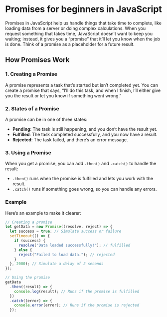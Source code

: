 # Promises for beginners in JavaScript

Promises in JavaScript help us handle things that take time to complete, like loading data from a server or doing complex calculations. When you request something that takes time, JavaScript doesn’t want to keep you waiting; instead, it gives you a “promise” that it’ll let you know when the job is done. Think of a promise as a placeholder for a future result.

## How Promises Work

### 1. Creating a Promise

A promise represents a task that’s started but isn’t completed yet. You can create a promise that says, “I’ll do this task, and when I finish, I’ll either give you the result or let you know if something went wrong.”

### 2. States of a Promise

A promise can be in one of three states:

- **Pending**: The task is still happening, and you don’t have the result yet.
- **Fulfilled**: The task completed successfully, and you now have a result.
- **Rejected**: The task failed, and there’s an error message.

### 3. Using a Promise

When you get a promise, you can add `.then()` and `.catch()` to handle the result:

- `.then()` runs when the promise is fulfilled and lets you work with the result.
- `.catch()` runs if something goes wrong, so you can handle any errors.

### Example

Here’s an example to make it clearer:

```javascript
// Creating a promise
let getData = new Promise((resolve, reject) => {
  let success = true; // Simulate success or failure
  setTimeout(() => {
    if (success) {
      resolve("Data loaded successfully!"); // fulfilled
    } else {
      reject("Failed to load data."); // rejected
    }
  }, 2000); // Simulate a delay of 2 seconds
});

// Using the promise
getData
  .then((result) => {
    console.log(result); // Runs if the promise is fulfilled
  })
  .catch((error) => {
    console.error(error); // Runs if the promise is rejected
  });
